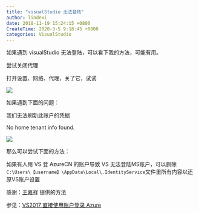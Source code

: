 ```yaml
---
title: "visualStudio 无法登陆"
author: lindexi
date: 2018-11-19 15:24:15 +0800
CreateTime: 2020-3-5 9:18:45 +0800
categories: VisualStudio
---
```


如果遇到 visualStudio 无法登陆，可以看下我的方法，可能有用。

<!--more-->



尝试关闭代理

打开设置、网络、代理，关了它，试试

![](http://image.acmx.xyz/34fdad35-5dfe-a75b-2b4b-8c5e313038e2%2F2017616162926.jpg)


如果遇到下面的问题：

我们无法刷新此账户的凭据

No home tenant info found.


![](http://image.acmx.xyz/34fdad35-5dfe-a75b-2b4b-8c5e313038e2%2F2017616162719.jpg)

那么可以尝试下面的方法：


如果有人用 VS 登 AzureCN 的账户导致 VS 无法登陆MS账户，可以删除`C:\Users\【username】\AppData\Local\.IdentityService`文件里所有内容以还原VS账户设置

感谢：[王嘉祥](http://wangjiaxiang.net/) 提供的方法

参见：[VS2017 直接使用账户登录 Azure](https://www.azure.cn/documentation/articles/aog-portal-management-qa-vs2017-login/)

